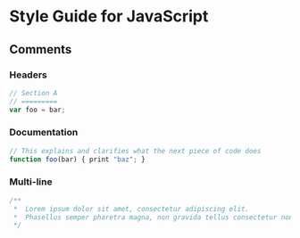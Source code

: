 Style Guide for JavaScript
==========================

Comments
--------

### Headers ###

```js
// Section A
// =========
var foo = bar;
```

### Documentation ###

```js
// This explains and clarifies what the next piece of code does
function foo(bar) { print "baz"; }
```

### Multi-line ###

```js
/**
 *  Lorem ipsum dolor sit amet, consectetur adipiscing elit.
 *  Phasellus semper pharetra magna, non gravida tellus consectetur non.
 */
```
